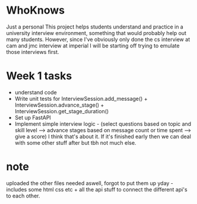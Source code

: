 # WhoKnows
Just a personal
This project helps students understand and practice in a university interview environment, something that would probably help out many students. However, since I've obviously only done the cs interview at cam and jmc interview at imperial I will be starting off trying to emulate those interviews first.

# Week 1 tasks
- understand code
- Write unit tests for InterviewSession.add_message() + InterviewSession.advance_stage() + InterviewSession.get_stage_duration()
- Set up FastAPI
- Implement simple interview logic - (select questions based on topic and skill level --> advance stages based on message count or time spent --> give a score)
I think that's about it. If it's finished early then we can deal with some other stuff after but tbh not much else.

# note
uploaded the other files needed aswell, forgot to put them up yday - includes some html css etc + all the api stuff to connect the different api's to each other.
